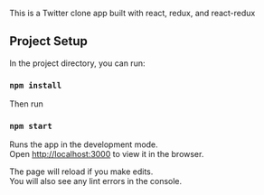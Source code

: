 This is a Twitter clone app built with react, redux,  and react-redux
## Project Setup

In the project directory, you can run:

### `npm install`

Then run 

### `npm start`

Runs the app in the development mode.<br />
Open [http://localhost:3000](http://localhost:3000) to view it in the browser.

The page will reload if you make edits.<br />
You will also see any lint errors in the console.

